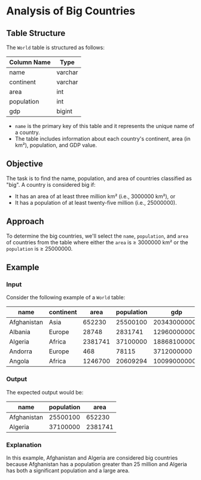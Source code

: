 # Analysis of Big Countries

## Table Structure

The `World` table is structured as follows:

| Column Name | Type    |
|-------------|---------|
| name        | varchar |
| continent   | varchar |
| area        | int     |
| population  | int     |
| gdp         | bigint  |

- `name` is the primary key of this table and it represents the unique name of a country.
- The table includes information about each country's continent, area (in km²), population, and GDP value.

## Objective

The task is to find the name, population, and area of countries classified as "big". A country is considered big if:
- It has an area of at least three million km² (i.e., 3000000 km²), or
- It has a population of at least twenty-five million (i.e., 25000000).

## Approach

To determine the big countries, we'll select the `name`, `population`, and `area` of countries from the table where either the `area` is ≥ 3000000 km² or the `population` is ≥ 25000000.

## Example

### Input

Consider the following example of a `World` table:

| name        | continent | area    | population | gdp          |
|-------------|-----------|---------|------------|--------------|
| Afghanistan | Asia      | 652230  | 25500100   | 20343000000  |
| Albania     | Europe    | 28748   | 2831741    | 12960000000  |
| Algeria     | Africa    | 2381741 | 37100000   | 188681000000 |
| Andorra     | Europe    | 468     | 78115      | 3712000000   |
| Angola      | Africa    | 1246700 | 20609294   | 100990000000 |

### Output

The expected output would be:

| name        | population | area    |
|-------------|------------|---------|
| Afghanistan | 25500100   | 652230  |
| Algeria     | 37100000   | 2381741 |

### Explanation

In this example, Afghanistan and Algeria are considered big countries because Afghanistan has a population greater than 25 million and Algeria has both a significant population and a large area.
